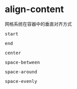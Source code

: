 # align-content

网格系统在容器中的垂直对齐方式

<div>

<div class="grid grid-cols-6 gap-20">

<div>

<kbd>start</kbd>

<GridBox
  :style="style[0]"
/>
</div>

<div>

<kbd>end</kbd>

<GridBox
  :style="style[1]"
/>

</div>

<div>

<kbd>center</kbd>

<GridBox
  :style="style[2]"
/>

</div>

<div>

<kbd>space-between</kbd>

<GridBox
  :style="style[3]"
/>

</div>

<div>

<kbd>space-around</kbd>

<GridBox
  :style="style[4]"
/>

</div>

<div>

<kbd>space-evenly</kbd>

<GridBox
  :style="style[5]"
/>

</div>

</div>

</div>




<script setup>
const style = [{
  gridTemplateColumns: '1fr',
  gridTemplateRows: 'repeat(4, 100px)',
  height: '500px',
  alignContent: 'start'
}, {
  gridTemplateColumns: '1fr',
  gridTemplateRows: 'repeat(4, 100px)',
  height: '500px',
  alignContent: 'end'
}, {
  gridTemplateColumns: '1fr',
  gridTemplateRows: 'repeat(4, 100px)',
  height: '500px',
  alignContent: 'center'
}, {
  gridTemplateColumns: '1fr',
  gridTemplateRows: 'repeat(4, 100px)',
  height: '500px',
  alignContent: 'space-between'
}, {
  gridTemplateColumns: '1fr',
  gridTemplateRows: 'repeat(4, 100px)',
  height: '500px',
  alignContent: 'space-around'
}, {
  gridTemplateColumns: '1fr',
  gridTemplateRows: 'repeat(4, 100px)',
  height: '500px',
  alignContent: 'space-evenly'
}]
</script>

<!-- 取值同 <kbd>justify-content</kbd> -->

